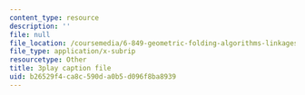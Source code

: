 ```yaml
---
content_type: resource
description: ''
file: null
file_location: /coursemedia/6-849-geometric-folding-algorithms-linkages-origami-polyhedra-fall-2012/b26529f4ca8c590da0b5d096f8ba8939_nPyH0xPFjbE.vtt
file_type: application/x-subrip
resourcetype: Other
title: 3play caption file
uid: b26529f4-ca8c-590d-a0b5-d096f8ba8939
---
```

